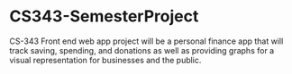 # CS343-SemesterProject
CS-343 Front end web app project will be a personal finance app that will track saving, spending, and donations
as well as providing graphs for a visual representation for businesses and the public.
